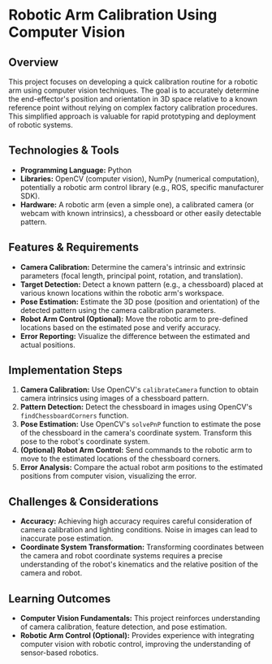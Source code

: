 # Robotic Arm Calibration Using Computer Vision

## Overview

This project focuses on developing a quick calibration routine for a robotic arm using computer vision techniques.  The goal is to accurately determine the end-effector's position and orientation in 3D space relative to a known reference point without relying on complex factory calibration procedures. This simplified approach is valuable for rapid prototyping and deployment of robotic systems.

## Technologies & Tools

* **Programming Language:** Python
* **Libraries:** OpenCV (computer vision), NumPy (numerical computation), potentially a robotic arm control library (e.g., ROS, specific manufacturer SDK).
* **Hardware:** A robotic arm (even a simple one), a calibrated camera (or webcam with known intrinsics), a chessboard or other easily detectable pattern.

## Features & Requirements

- **Camera Calibration:** Determine the camera's intrinsic and extrinsic parameters (focal length, principal point, rotation, and translation).
- **Target Detection:** Detect a known pattern (e.g., a chessboard) placed at various known locations within the robotic arm's workspace.
- **Pose Estimation:** Estimate the 3D pose (position and orientation) of the detected pattern using the camera calibration parameters.
- **Robot Arm Control (Optional):**  Move the robotic arm to pre-defined locations based on the estimated pose and verify accuracy.
- **Error Reporting:** Visualize the difference between the estimated and actual positions.


## Implementation Steps

1. **Camera Calibration:** Use OpenCV's `calibrateCamera` function to obtain camera intrinsics using images of a chessboard pattern.
2. **Pattern Detection:** Detect the chessboard in images using OpenCV's `findChessboardCorners` function.
3. **Pose Estimation:** Use OpenCV's `solvePnP` function to estimate the pose of the chessboard in the camera's coordinate system.  Transform this pose to the robot's coordinate system.
4. **(Optional) Robot Arm Control:** Send commands to the robotic arm to move to the estimated locations of the chessboard corners.
5. **Error Analysis:** Compare the actual robot arm positions to the estimated positions from computer vision, visualizing the error.

## Challenges & Considerations

- **Accuracy:** Achieving high accuracy requires careful consideration of camera calibration and lighting conditions. Noise in images can lead to inaccurate pose estimation.
- **Coordinate System Transformation:** Transforming coordinates between the camera and robot coordinate systems requires a precise understanding of the robot's kinematics and the relative position of the camera and robot.

## Learning Outcomes

- **Computer Vision Fundamentals:** This project reinforces understanding of camera calibration, feature detection, and pose estimation.
- **Robotic Arm Control (Optional):**  Provides experience with integrating computer vision with robotic control, improving the understanding of sensor-based robotics.

